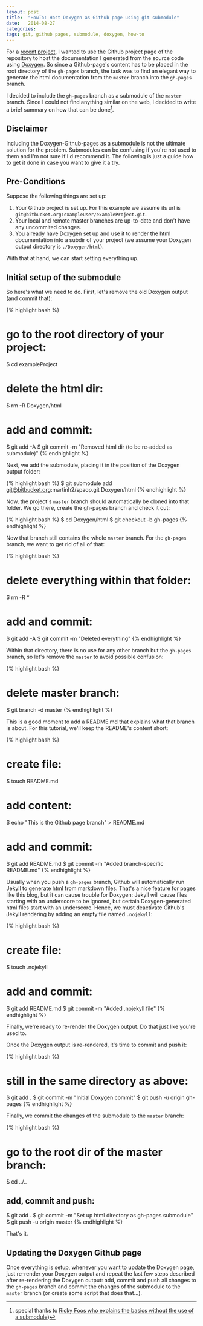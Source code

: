 ```yaml
---
layout: post
title:  "HowTo: Host Doxygen as Github page using git submodule"
date:   2014-08-27
categories: 
tags: git, github pages, submodule, doxygen, how-to
---
```


For a [recent project](https://github.com/MartinHH/SPAOP), I wanted to use the Github project page of the repository to host the documentation I generated from the source code using [Doxygen](http://www.doxygen.org/). So since a Github-page's content has to be placed in the root directory of the `gh-pages` branch, the task was to find an elegant way to generate the html documentation from the `master` branch into the `gh-pages` branch.

I decided to include the `gh-pages` branch as a submodule of the `master` branch. Since I could not find anything similar on the web, I decided to write a brief summary on how that can be done[^1].

## Disclaimer

Including the Doxygen-Github-pages as a submodule is not the ultimate solution for the problem. Submodules can be confusing if you're not used to them and I'm not sure if I'd recommend it. The following is just a guide how to get it done in case you want to give it a try.

## Pre-Conditions

Suppose the following things are set up:

1. Your Github project is set up. For this example we assume its url is `git@bitbucket.org:exampleUser/exampleProject.git`.
2. Your local and remote master branches are up-to-date and don't have any uncommited changes.
3. You already have Doxygen set up and use it to render the html documentation into a subdir of your project (we assume your Doxygen output directory is `./Doxygen/html`).

With that at hand, we can start setting everything up.


## Initial setup of the submodule

So here's what we need to do. First, let's remove the old Doxygen output (and commit that):

{% highlight bash %}
# go to the root directory of your project:
$ cd exampleProject	
# delete the html dir:
$ rm -R Doxygen/html
# add and commit:
$ git add -A
$ git commit -m "Removed html dir (to be re-added as submodule)"
{% endhighlight %}

Next, we add the submodule, placing it in the position of the Doxygen output folder:

{% highlight bash %}
$ git submodule add git@bitbucket.org:martinh2/spaop.git Doxygen/html
{% endhighlight %}

Now, the project's `master` branch should automatically be cloned into that folder. We go there, create the gh-pages branch and check it out:

{% highlight bash %}
$ cd Doxygen/html
$ git checkout -b gh-pages
{% endhighlight %}

Now that branch still contains the whole `master` branch. For the `gh-pages` branch, we want to get rid of all of that:

{% highlight bash %}
# delete everything within that folder:
$ rm -R *
# add and commit:
$ git add -A
$ git commit -m "Deleted everything"
{% endhighlight %}

Within that directory, there is no use for any other branch but the `gh-pages` branch, so let's remove the `master` to avoid possible confusion:

{% highlight bash %}
# delete master branch:
$ git branch -d master
{% endhighlight %}

This is a good moment to add a README.md that explains what that branch is about. For this tutorial, we'll keep the README's content short:

{% highlight bash %}
# create file:
$ touch README.md
# add content:
$ echo "This is the Github page branch" > README.md
# add and commit:
$ git add README.md
$ git commit -m "Added branch-specific README.md"
{% endhighlight %}

Usually when you push a `gh-pages` branch, Github will automatically run Jekyll to generate html from markdown files. That's a nice feature for pages like this blog, but it can cause trouble for Doxygen: Jekyll will cause files starting with an underscore to be ignored, but certain Doxygen-generated html files start with an underscore. Hence, we must deactivate Github's Jekyll rendering by adding an empty file named `.nojekyll`:

{% highlight bash %}
# create file:
$ touch .nojekyll
# add and commit:
$ git add README.md
$ git commit -m "Added .nojekyll file"
{% endhighlight %}

Finally, we're ready to re-render the Doxygen output. Do that just like you're used to.

Once the Doxygen output is re-rendered, it's time to commit and push it:

{% highlight bash %}
# still in the same directory as above:
$ git add .
$ git commit -m "Initial Doxygen commit"
$ git push -u origin gh-pages
{% endhighlight %}

Finally, we commit the changes of the submodule to the `master` branch:

{% highlight bash %}
# go to the root dir of the master branch:
$ cd ../..
## add, commit and push:
$ git add .
$ git commit -m "Set up html directory as gh-pages submodule"
$ git push -u origin master
{% endhighlight %}

That's it.

## Updating the Doxygen Github page

Once everything is setup, whenever you want to update the Doxygen page, just re-render your Doxygen output and repeat the last few steps described after re-rendering the Doxygen output: add, commit and push all changes to the `gh-pages` branch and commit the changes of the submodule to the `master` branch (or create some script that does that...).

[^1]: special thanks to [Ricky Foos who explains the basics without the use of a submodule](http://rickfoosusa.blogspot.de/2011/10/howto-use-doxygen-with-github.html))